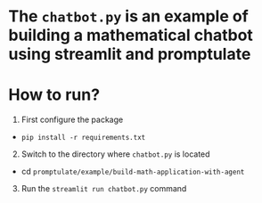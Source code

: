 # The `chatbot.py` is an example of building a mathematical chatbot using streamlit and promptulate

# How to run?

1. First configure the package
- `pip install -r requirements.txt`

2. Switch to the directory where `chatbot.py` is located
- cd `promptulate/example/build-math-application-with-agent`

3. Run the `streamlit run chatbot.py`  command